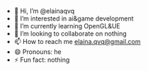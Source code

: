 - 👋 Hi, I’m @elainaqvq
- 👀 I’m interested in ai&game development
- 🌱 I’m currently learning OpenGL&UE
- 💞️ I’m looking to collaborate on nothing
- 📫 How to reach me elaina.qvq@gmail.com
- 😄 Pronouns: he
- ⚡ Fun fact: nothing

<!---
elainaqvq/elainaqvq is a ✨ special ✨ repository because its `README.md` (this file) appears on your GitHub profile.
You can click the Preview link to take a look at your changes.
--->
